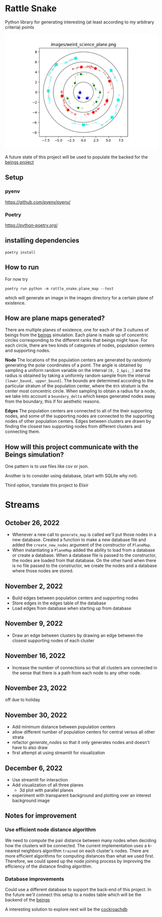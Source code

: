 # Rattle Snake

Python library for generating interesting 
(at least according to my arbitrary criteria) points


![Plane Map of Weird Science](images/weird_science_plane.png)

A future state of this project will be used to populate 
the backed for the [beings project](https://github.com/joedaws/beings)

## Setup

### pyenv
https://github.com/pyenv/pyenv/

### Poetry
https://python-poetry.org/

## installing dependencies

``` shell
poetry install
```

## How to run
For now try

``` shell
poetry run python -m rattle_snake.plane_map --test
```

which will generate an image in the images directory for a certain
plane of existence.

## How are plane maps generated?

There are multiple planes of existence, one for each of the 3
cultures of beings from the [beings](https://github.com/joedaws/beings) simulation.
Each plane is made up of concentric circles corresponding to the different ranks
that beings might have. For each circle, there are two kinds of categories of nodes,
population centers and supporting nodes. 

**Node**
The locations of the population centers are generated by
randomly generating the polar coordinates of a point. The
angle is obtained by sampling a uniform random variable on 
the interval `[0, 2_&pi;_]` and the radius is obtained by
taking a uniformly random sample from the interval 
`[lower_bound, upper_bound]`. The bounds are determined according 
to the particular stratum of the population center, where the `0th`
stratum is the center most concentric circle. 
When sampling to obtain a radius for a node, we take into account
a `boundary_delta` which keeps generated nodes away from the
boundary, this if for aesthetic reasons.

**Edges**
The population centers are connected to all of the their 
supporting nodes, and some of the supporting nodes are connected to 
the supporting nodes of other population centers. 
Edges between clusters are drawn by finding the closest two
supporting nodes from different clusters and connecting them.


## How will this project communicate with the Beings simulation?

One pattern is to use files like csv or json.

Another is to consider using database, (start with SQLite why not).

Third option, translate this project to Elixir

# Streams

## October 26, 2022

- Whenever a new call to `generate_map` is called
  we'll put those nodes in a new database. Created
  a function to make a new database file and added the
  `create_new_nodes` argument of the constructor of
  `PlaneMap`.
- When instantiating a `PlaneMap` added the ability to load 
  from a database or create a database. When a database file 
  is passed to the constructor, the nodes are loaded from that
  database. On the other hand when there is no file passed 
  to the constructor, we create the nodes and a database
  where those nodes are stored.
  
## November 2, 2022

- Build edges between population centers and supporting nodes
- Store edges in the edges table of the database
- Load edges from database when starting up from database

## November 9, 2022

- Draw an edge between clusters by drawing an edge between the 
  closest supporting nodes of each cluster
  
## November 16, 2022 

- Increase the number of connections so that all clusters 
  are connected in the sense that there is a path from each
  node to any other node.
  
## November 23, 2022

off due to holiday

## November 30, 2022

- Add minimum distance between population centers
- allow different number of population centers for central
  versus all other strata
- refactor *generate_nodes* so that it only generates nodes
  and doesn't have to also draw
- first attempt at using streamlit for visualization


## December 6, 2022
- Use streamlit for interaction
- Add visualization of all three planes
  - 3d plot with parallel planes
- experiment with transparent background and plotting over an
  interest background image
  
## Notes for improvement

### Use efficient node distance algorithm

We need to compute the pair distance between many nodes
when deciding how the clusters will be connected. The
current implementation uses a k-nearest neighbors algorithm
`trained` on each cluster's nodes. There are more efficient
algorithms for computing distances than what we used first.
Therefore, we could speed up the node joining process by
improving the efficiency of the distance finding algorithm.
  
### Database improvements

Could use a different database to support the back-end of this project.
In the future we'll connect this setup to a nodes table which will be
the backend of the [beings](https://github.com/joedaws/beings)

A interesting solution to explore next will be the 
[cockroachdb](https://www.cockroachlabs.com/pricing/)
